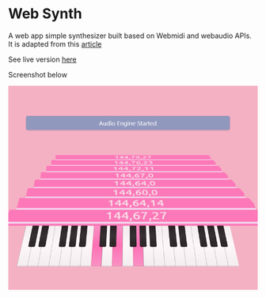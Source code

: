 # Web Synth
 A web app simple synthesizer built based on Webmidi and webaudio APIs.  
It is adapted from this [article](https://medium.com/hackernoon/how-to-build-a-collaborative-midi-app-with-express-js-socket-io-273663b63201)  

See live version [here](https://ebony-carpal-area.glitch.me/)

Screenshot below

![Screenshot of web app](public/res/images/screencap.png)